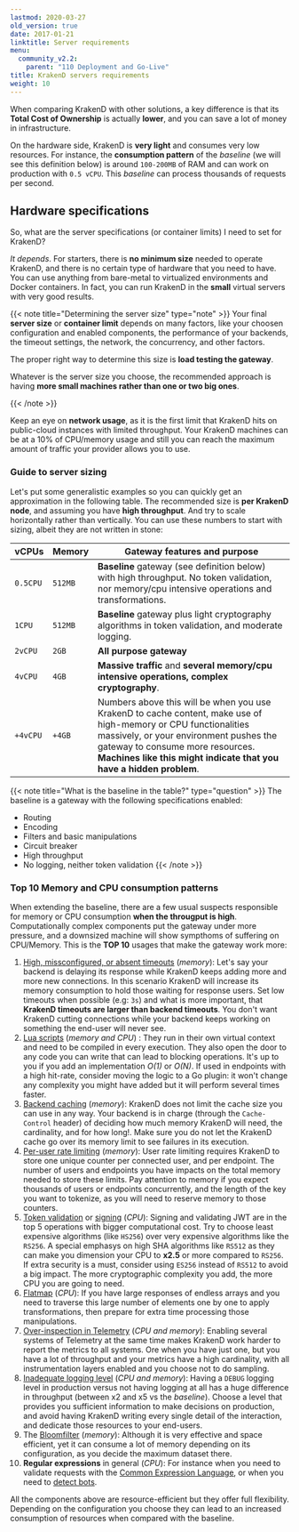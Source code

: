 ```yaml
---
lastmod: 2020-03-27
old_version: true
date: 2017-01-21
linktitle: Server requirements
menu:
  community_v2.2:
    parent: "110 Deployment and Go-Live"
title: KrakenD servers requirements
weight: 10
---
```

When comparing KrakenD with other solutions, a key difference is that its **Total Cost of Ownership** is actually **lower**, and you can save a lot of money in infrastructure.

On the hardware side, KrakenD is **very light** and consumes very low resources. For instance, the **consumption pattern** of the *baseline* (we will see this definition below) is around `100-200MB` of RAM and can work on production with `0.5 vCPU`. This *baseline* can process thousands of requests per second.

## Hardware specifications
So, what are the server specifications (or container limits) I need to set for KrakenD?

*It depends*. For starters, there is **no minimum size** needed to operate KrakenD, and there is no certain type of hardware that you need to have. You can use anything from bare-metal to virtualized environments and Docker containers. In fact, you can run KrakenD in the **small** virtual servers with very good results.

{{< note title="Determining the server size" type="note" >}}
Your final **server size** or **container limit** depends on many factors, like your choosen configuration and enabled components, the performance of your backends, the timeout settings, the network, the concurrency, and other factors.

The proper right way to determine this size is **load testing the gateway**.

Whatever is the server size you choose, the recommended approach is having **more small machines rather than one or two big ones**.

{{< /note >}}

Keep an eye on **network usage**, as it is the first limit that KrakenD hits on public-cloud instances with limited throughput. Your KrakenD machines can be at a 10% of CPU/memory usage and still you can reach the maximum amount of traffic your provider allows you to use.

### Guide to server sizing
Let's put some generalistic examples so you can quickly get an approximation in the following table. The recommended size is **per KrakenD node**, and assuming you have **high throughput**. And try to scale horizontally rather than vertically. You can use these numbers to start with sizing, albeit they are not written in stone:

| vCPUs      | Memory | Gateway features and purpose         |
| ---------- | -------| ------------------------------------ |
| `0.5CPU` | `512MB`|  **Baseline** gateway (see definition below) with high throughput. No token validation, nor memory/cpu intensive operations and transformations.
| `1CPU` | `512MB`|  **Baseline** gateway plus light cryptography algorithms in token validation, and moderate logging.
| `2vCPU`   | `2GB`  |  **All purpose gateway**  |
| `4vCPU`   | `4GB`  | **Massive traffic** and **several memory/cpu intensive operations, complex cryptography**. |
| `+4vCPU`   | `+4GB`  | Numbers above this will be when you use KrakenD to cache content, make use of high-memory or CPU functionalities massively, or your environment pushes the gateway to consume more resources. **Machines like this might indicate that you have a hidden problem**. |

{{< note title="What is the baseline in the table?" type="question" >}}
The baseline is a gateway with the following specifications enabled:
- Routing
- Encoding
- Filters and basic manipulations
- Circuit breaker
- High throughput
- No logging, neither token validation
{{< /note >}}

### Top 10 Memory and CPU consumption patterns
When extending the baseline, there are a few usual suspects responsible for memory or CPU consumption **when the througput is high**. Computationally complex components put the gateway under more pressure, and a downsized machine will show sympthoms of suffering on CPU/Memory. This is the **TOP 10** usages that make the gateway work more:

1. [High, missconfigured, or absent timeouts](/docs/v2.2/throttling/timeouts/) (*memory*): Let's say your backend is delaying its response while KrakenD keeps adding more and more new connections. In this scenario KrakenD will increase its memory consumption to hold those waiting for response users. Set low timeouts when possible (e.g: `3s`) and what is more important, that **KrakenD timeouts are larger than backend timeouts**. You don't want KrakenD cutting connections while your backend keeps working on something the end-user will never see.
2. [Lua scripts](/docs/v2.2/endpoints/lua/#supported-lua-types-cheatsheet) (*memory and CPU*) : They run in their own virtual context and need to be compiled in every execution. They also open the door to any code you can write that can lead to blocking operations. It's up to you if you add an implementation *O(1)* or *O(N)*. If used in endpoints with a high hit-rate, consider moving the logic to a Go plugin: it won't change any complexity you might have added but it will perform several times faster.
3. [Backend caching](/docs/v2.2/backends/caching/) (*memory*): KrakenD does not limit the cache size you can use in any way. Your backend is in charge (through the `Cache-Control` header) of deciding how much memory KrakenD will need, the cardinality, and for how long!. Make sure you do not let the KrakenD cache go over its memory limit to see failures in its execution.
4. [Per-user rate limiting](/docs/v2.2/endpoints/rate-limit/) (*memory*): User rate limiting requires KrakenD to store one unique counter per connected user, and per endpoint. The number of users and endpoints you have impacts on the total memory needed to store these limits. Pay attention to memory if you expect thousands of users or endpoints concurrently, and the length of the key you want to tokenize, as you will need to reserve memory to those counters.
5. [Token validation](/docs/v2.2/authorization/jwt-validation/) or [signing](/docs/v2.2/authorization/jwt-signing/) (*CPU*): Signing and validating JWT are in the top 5 operations with bigger computational cost. Try to choose least expensive algorithms (like `HS256`) over very expensive algorithms like the `RS256`. A special emphasys on high SHA algorithms like `RS512` as they can make you dimension your CPU to **x2.5** or more compared to `RS256`. If extra security is a must, consider using `ES256` instead of `RS512` to avoid a big impact. The more cryptographic complexity you add, the more CPU you are going to need.
6. [Flatmap](/docs/v2.2/backends/flatmap/#flatmap-configuration) (*CPU*): If you have large responses of endless arrays and you need to traverse this large number of elements one by one to apply transformations, then prepare for extra time processing those manipulations.
7. [Over-inspection in Telemetry](/docs/v2.2/telemetry/) (*CPU and memory*): Enabling several systems of Telemetry at the same time makes KrakenD work harder to report the metrics to all systems. Ore when you have just one, but you have a lot of throughput and your metrics have a high cardinality, with all instrumentation layers enabled and you choose not to do sampling.
8. [Inadequate logging level](/docs/v2.2/logging/) (*CPU and memory*): Having a `DEBUG` logging level in production versus not having logging at all has a huge difference in throughput (between x2 and x5 vs the *baseline*). Choose a level that provides you sufficient information to make decisions on production, and avoid having KrakenD writing every single detail of the interaction, and dedicate those resources to your end-users.
9. The [Bloomfilter](/docs/v2.2/authorization/revoking-tokens/) (*memory*): Although it is very effective and space efficient, yet it can consume a lot of memory depending on its configuration, as you decide the maximum dataset there.
10. **Regular expressions** in general (*CPU*): For instance when you need to validate requests with the [Common Expression Language](/docs/v2.2/endpoints/common-expression-language-cel/), or when you need to [detect bots](/docs/v2.2/throttling/botdetector/).

All the components above are resource-efficient but they offer full flexibility. Depending on the configuration you choose they can lead to an increased consumption of resources when compared with the baseline.
